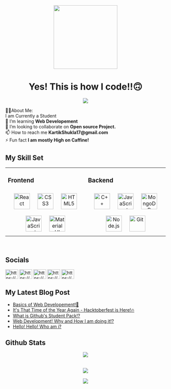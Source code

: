
<div id="header" align="center">
  <img src="https://i.giphy.com/media/v1.Y2lkPTc5MGI3NjExdjE3aWVxaTRsMGY3eDJlZjJqYnJ3dmc1N2ViNDJwNmpwODV6OGt2NyZlcD12MV9pbnRlcm5hbF9naWZfYnlfaWQmY3Q9Zw/zOvBKUUEERdNm/giphy.gif" width="200"/>
</div>
<h1 align="center"> Yes! This is how I code!!🙃 </h1>
<p align="center">
<p align="center">
  <img src="https://readme-typing-svg.demolab.com/?lines=Hi👋, I'm Kartik Shukla;🧑‍💻A Full Stack Web Developer;❣️Open-Source!!;Loves to learn new stuff;&font=Fira%20Code&center=true&width=380&height=50&duration=4000&pause=1000">
</p>
🧑‍💻About Me:<br>
I am Currently a Student<br>
🌱 I’m learning <b>Web Developement</b><br>
👯 I’m looking to collaborate on <b>Open source Project.</b><br>
📫 How to reach me <b>KartikShukla17@gmail.com</b><br>
⚡ Fun fact <b>I am mostly High on Caffine!</b>


## My Skill Set  
<table align='center'><td valign="top" width="33%">
  
### Frontend  
<div align="center">  
<a href="https://reactjs.org/" target="_blank"><img style="margin: 10px" src="https://profilinator.rishav.dev/skills-assets/react-original-wordmark.svg" alt="React" height="50" /></a>  
<a href="https://www.w3schools.com/css/" target="_blank"><img style="margin: 10px" src="https://profilinator.rishav.dev/skills-assets/css3-original-wordmark.svg" alt="CSS3" height="50" /></a>  
<a href="https://en.wikipedia.org/wiki/HTML5" target="_blank"><img style="margin: 10px" src="https://profilinator.rishav.dev/skills-assets/html5-original-wordmark.svg" alt="HTML5" height="50" /></a>  
<a href="https://www.javascript.com/" target="_blank"><img style="margin: 10px" src="https://profilinator.rishav.dev/skills-assets/javascript-original.svg" alt="JavaScript" height="50" /></a>   
<a href="https://mui.com/" target="_blank"><img style="margin: 10px" src="https://profilinator.rishav.dev/skills-assets/mui.png" alt="Material UI" height="50" /></a>  
</div>

</td><td valign="top" width="33%">



### Backend  
<div align="center">  
<a href="https://www.cplusplus.com/" target="_blank"><img style="margin: 10px" src="https://profilinator.rishav.dev/skills-assets/cplusplus-original.svg" alt="C++" height="50" /></a>  
<a href="https://www.javascript.com/" target="_blank"><img style="margin: 10px" src="https://profilinator.rishav.dev/skills-assets/javascript-original.svg" alt="JavaScript" height="50" /></a>  
<a href="https://www.mongodb.com/" target="_blank"><img style="margin: 10px" src="https://profilinator.rishav.dev/skills-assets/mongodb-original-wordmark.svg" alt="MongoDB" height="50" /></a>  
<a href="https://nodejs.org/" target="_blank"><img style="margin: 10px" src="https://profilinator.rishav.dev/skills-assets/nodejs-original-wordmark.svg" alt="Node.js" height="50" /></a>  
<a href="https://github.com/" target="_blank"><img style="margin: 10px" src="https://profilinator.rishav.dev/skills-assets/git-scm-icon.svg" alt="Git" height="50" /></a>    
</div>

</td></tr></table>  

<br/>  

## Socials
<p align="left">
<a href="https://x.com/kartik_shukla17" target="blank"><img align="center" src="https://raw.githubusercontent.com/rahuldkjain/github-profile-readme-generator/master/src/images/icons/Social/twitter.svg" alt="https://x.com/kartik_shukla17" height="30" width="40" /></a>
<a href="https://www.linkedin.com/in/kartik-shukla-09b29528b/" target="blank"><img align="center" src="https://raw.githubusercontent.com/rahuldkjain/github-profile-readme-generator/master/src/images/icons/Social/linked-in-alt.svg" alt="https://www.linkedin.com/in/kartik-shukla-09b29528b/" height="30" width="40" /></a>
<a href="https://stackoverflow.com/users/22725141/kartik" target="blank"><img align="center" src="https://raw.githubusercontent.com/rahuldkjain/github-profile-readme-generator/master/src/images/icons/Social/stack-overflow.svg" alt="https://stackoverflow.com/users/22725141/kartik" height="30" width="40" /></a>
<a href="www.codechef.com/users/kartikshukla17" target="blank"><img align="center" src="https://cdn.jsdelivr.net/npm/simple-icons@3.1.0/icons/codechef.svg" alt="https://www.codechef.com/users/kartikshukla17" height="30" width="40" /></a>
<a href="https://dev.to/https://dev.to/kartikshukla17" target="blank"><img align="center" src="https://raw.githubusercontent.com/rahuldkjain/github-profile-readme-generator/master/src/images/icons/Social/devto.svg" alt="https://dev.to/kartikshukla17" height="30" width="40" /></a>
</p>

## My Latest Blog Post
<!-- BLOG-POST-LIST:START -->
- [Basics of Web Developement!💪](https://kartikshukla.hashnode.dev/basics-of-web-developement)
- [It&#39;s That Time of the Year Again - Hacktoberfest is Here!🔥](https://kartikshukla.hashnode.dev/its-that-time-of-the-year-again-hacktoberfest-is-here)
- [What is Github&#39;s Student Pack!?](https://kartikshukla.hashnode.dev/what-is-githubs-student-pack)
- [Web Development! Why and How I am doing it!?](https://kartikshukla.hashnode.dev/web-development-why-and-how-i-am-doing-it)
- [Hello!  Hello! Who am i?](https://kartikshukla.hashnode.dev/hello-hello-who-am-i)
<!-- BLOG-POST-LIST:END -->

## Github Stats  
<div align="center"><img src="https://github-readme-streak-stats.herokuapp.com/?user=kartikshukla17&theme=vue-dark&hide_border=true" align="center" /></div>  
<br/>
<!-- <div align="center"><img src="https://github-readme-stats.vercel.app/api/top-langs/?username=kartikshukla17&theme=vue-dark&show_icons=true&hide_border=true&layout=compact" align="center" /></div>  
<br/>  -->

<br/>  

<div align="center"><img src="https://spotify-github-profile.vercel.app/api/view?uid=31mqlztrjmh5shsm2eafugkkfd5q&cover_image=true&theme=default&show_offline=false&background_color=121212&interchange=false" /></div> 

<br/>
<div align="center">
<img src="https://komarev.com/ghpvc/?username=kartikshukla17&&style=flat-square" align="center" />
</div> 
